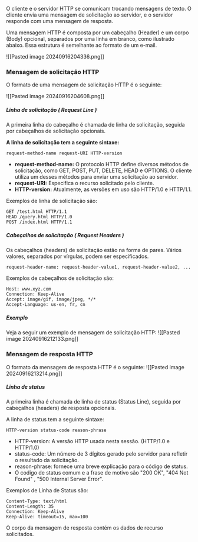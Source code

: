 O cliente e o servidor HTTP se comunicam trocando mensagens de texto. O cliente envia uma mensagem de solicitação ao servidor, e o servidor responde com uma mensagem de resposta.

Uma mensagem HTTP é composta por um cabeçalho (Header) e um corpo (Body) opcional, separados por uma linha em branco, como ilustrado abaixo. Essa estrutura é semelhante ao formato de um e-mail.

![[Pasted image 20240916204336.png]]
### Mensagem de solicitação HTTP
O formato de uma mensagem de solicitação HTTP é o seguinte:

![[Pasted image 20240916204608.png]]

##### Linha de solicitação ( Request Line )
A primeira linha do cabeçalho é chamada de linha de solicitação, seguida por cabeçalhos de solicitação opcionais.

**A linha de solicitação tem a seguinte sintaxe:**
```
request-method-name request-URI HTTP-version
```
- **request-method-name:** O protocolo HTTP define diversos métodos de solicitação, como GET, POST, PUT, DELETE, HEAD e OPTIONS. O cliente utiliza um desses métodos para enviar uma solicitação ao servidor.
- **request-URI:** Especifica o recurso solicitado pelo cliente.
- **HTTP-version:** Atualmente, as versões em uso são HTTP/1.0 e HTTP/1.1.

Exemplos de linha de solicitação são:
```
GET /test.html HTTP/1.1
HEAD /query.html HTTP/1.0
POST /index.html HTTP/1.1
```

##### Cabeçalhos de solicitação ( Request Headers )
Os cabeçalhos (headers) de solicitação estão na forma de pares. Vários valores, separados por vírgulas, podem ser especificados.
```
request-header-name: request-header-value1, request-header-value2, ...
```

Exemplos de cabeçalhos de solicitação são:
```
Host: www.xyz.com
Connection: Keep-Alive
Accept: image/gif, image/jpeg, */*
Accept-Language: us-en, fr, cn
```

##### Exemplo
Veja a seguir um exemplo de mensagem de solicitação HTTP:
![[Pasted image 20240916212133.png]]

### Mensagem de resposta HTTP
O formato da mensagem de resposta HTTP é o seguinte:
![[Pasted image 20240916213214.png]]

##### Linha de status
A primeira linha é chamada de linha de status (Status Line), seguida por cabeçalhos (headers) de resposta opcionais.

A linha de status tem a seguinte sintaxe:
```
HTTP-version status-code reason-phrase
```

- HTTP-version: A versão HTTP usada nesta sessão. (HTTP/1.0 e HTTP/1.0)
- status-code: Um número de 3 dígitos gerado pelo servidor para refletir o resultado da solicitação.
- reason-phrase: fornece uma breve explicação para o código de status.
- O codigo de status comum e a frase de motivo são "200 OK", "404 Not Found" , "500 Internal Server Error".

Exemplos de Linha de Status são:
```
Content-Type: text/html
Content-Length: 35
Connection: Keep-Alive
Keep-Alive: timeout=15, max=100
```
O corpo da mensagem de resposta contém os dados de recurso solicitados.


